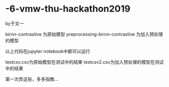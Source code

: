 # -6-vmw-thu-hackathon2019
by于文一

birnn-contrastive 为原始模型
preprocessing-birnn-contrastive 为加入预处理的模型

以上代码在jupyter notebook中都可以运行

testcsv.csv为原始模型在测试中的结果
testcsv2.csv为加入预处理的模型在测试中的结果

第一次弄这些，多多指教...
